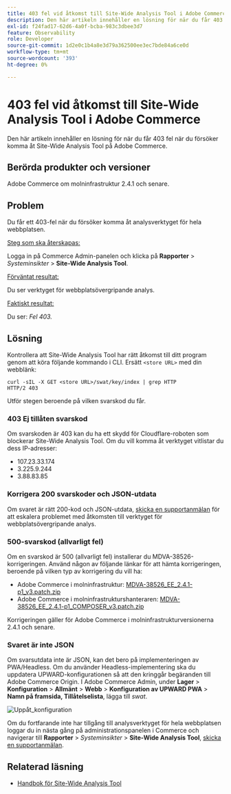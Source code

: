 ```yaml
---
title: 403 fel vid åtkomst till Site-Wide Analysis Tool i Adobe Commerce
description: Den här artikeln innehåller en lösning för när du får 403 fel när du försöker komma åt Site-Wide Analysis Tool på Adobe Commerce.
exl-id: f24fad17-62d6-4a0f-bcba-983c3dbee3d7
feature: Observability
role: Developer
source-git-commit: 1d2e0c1b4a8e3d79a362500ee3ec7bde84a6ce0d
workflow-type: tm+mt
source-wordcount: '393'
ht-degree: 0%

---
```


# 403 fel vid åtkomst till Site-Wide Analysis Tool i Adobe Commerce

Den här artikeln innehåller en lösning för när du får 403 fel när du försöker komma åt Site-Wide Analysis Tool på Adobe Commerce.

## Berörda produkter och versioner

Adobe Commerce om molninfrastruktur 2.4.1 och senare.

## Problem

Du får ett 403-fel när du försöker komma åt analysverktyget för hela webbplatsen.

<u>Steg som ska återskapas:</u>

Logga in på Commerce Admin-panelen och klicka på **Rapporter** > *Systeminsikter* > **Site-Wide Analysis Tool**.

<u>Förväntat resultat:</u>

Du ser verktyget för webbplatsövergripande analys.

<u>Faktiskt resultat:</u>

Du ser: *Fel 403.*


## Lösning

Kontrollera att Site-Wide Analysis Tool har rätt åtkomst till ditt program genom att köra följande kommando i CLI. Ersätt `<store URL>` med din webblänk:

```cURL
curl -sIL -X GET <store URL>/swat/key/index | grep HTTP
HTTP/2 403
```

Utför stegen beroende på vilken svarskod du får.

### 403 Ej tillåten svarskod

Om svarskoden är 403 kan du ha ett skydd för Cloudflare-roboten som blockerar Site-Wide Analysis Tool. Om du vill komma åt verktyget vitlistar du dess IP-adresser:

* 107.23.33.174
* 3.225.9.244
* 3.88.83.85

### Korrigera 200 svarskoder och JSON-utdata

Om svaret är rätt 200-kod och JSON-utdata, [skicka en supportanmälan](/help/help-center-guide/help-center/magento-help-center-user-guide.md#submit-ticket) för att eskalera problemet med åtkomsten till verktyget för webbplatsövergripande analys.


### 500-svarskod (allvarligt fel)

Om en svarskod är 500 (allvarligt fel) installerar du MDVA-38526-korrigeringen. Använd någon av följande länkar för att hämta korrigeringen, beroende på vilken typ av korrigering du vill ha:

* Adobe Commerce i molninfrastruktur: [MDVA-38526_EE_2.4.1-p1_v3.patch.zip](assets/MDVA-38526_EE_2.4.1-p1_v3.patch.zip)
* Adobe Commerce i molninfrastrukturshanteraren: [MDVA-38526_EE_2.4.1-p1_COMPOSER_v3.patch.zip](assets/MDVA-38526_EE_2.4.1-p1_COMPOSER_v3.patch.zip)

Korrigeringen gäller för Adobe Commerce i molninfrastrukturversionerna 2.4.1 och senare.

### Svaret är inte JSON

Om svarsutdata inte är JSON, kan det bero på implementeringen av PWA/Headless. Om du använder Headless-implementering ska du uppdatera UPWARD-konfigurationen så att den kringgår begäranden till Adobe Commerce Origin. I Adobe Commerce Admin, under **Lager** > **Konfiguration** > **Allmänt** > **Webb** > **Konfiguration av UPWARD PWA** > **Namn på framsida, Tillåtelselista**, lägga till *swat*.

![Uppåt_konfiguration](assets/upward_pwa.png)

Om du fortfarande inte har tillgång till analysverktyget för hela webbplatsen loggar du in nästa gång på administrationspanelen i Commerce och navigerar till **Rapporter** > *Systeminsikter* > **Site-Wide Analysis Tool**, [skicka en supportanmälan](/help/help-center-guide/help-center/magento-help-center-user-guide.md#submit-ticket).

## Relaterad läsning

* [Handbok för Site-Wide Analysis Tool](https://experienceleague.adobe.com/docs/commerce-operations/tools/site-wide-analysis-tool/intro.html)
